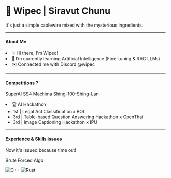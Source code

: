 # 🐳 Wipec | Siravut Chunu
<p>
  It's just a simple cablewire mixed with the mysterious ingredients.
</p>

<hr>

#### About Me
<p>
  <li>✨ Hi there, I'm  Wipec!</li>
  <li>🌱 I’m currently learning Artificial Intelligence (Fine-tuning & RAG LLMs)</li>
  <li>✉️ Connected me with Discord @wipec</li>

  <hr>
</p>

#### Competitions ?
<p>
  <p>SuperAI SS4 Machima Shing-100-Shing-Lan</p>
  <li>🏆 AI Hackathon
      <ul>
        <li>1st | Legal Act Classification x BOL</li>
        <li>3rd | Table-based Question Answering Hackathon x OpenThai</li>
        <li>3rd | Image Captioning Hackathon x IPU</li>
      </ul>
  </li>
  
  <hr>
</p>

#### Experience & Skills ~~Issues~~
<p>
  Now it's issued because time out!
</p>

<p>
  Brute Forced Algo
</p>

![C++](https://img.shields.io/badge/C%2B%2B-00599C?style=for-the-badge&logo=c%2B%2B&logoColor=white) 
![Rust](https://img.shields.io/badge/Rust-000000?style=for-the-badge&logo=rust&logoColor=white)


<!--
**wirepecion/wirepecion** is a ✨ _special_ ✨ repository because its `README.md` (this file) appears on your GitHub profile.

Here are some ideas to get you started:

- 🔭 I’m currently working on ...
- 🌱 I’m currently learning ...
- 👯 I’m looking to collaborate on ...
- 🤔 I’m looking for help with ...
- 💬 Ask me about ...
- 📫 How to reach me: ...
- 😄 Pronouns: ...
- ⚡ Fun fact: ...
-->
